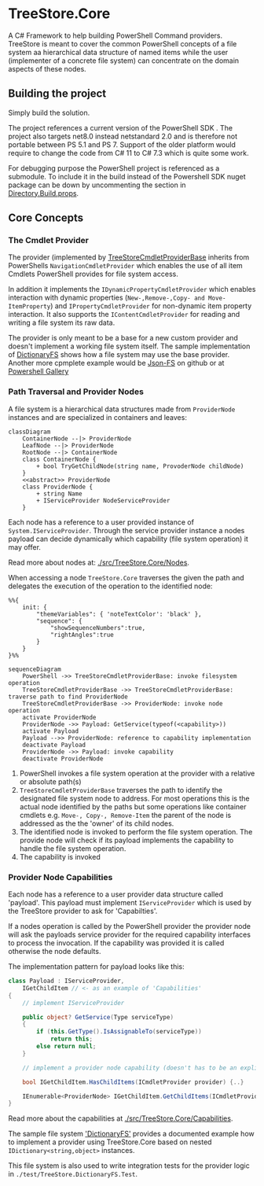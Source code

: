 # TreeStore.Core

A C# Framework to help building PowerShell Command providers. TreeStore is meant to cover the common PowerShell concepts of a file  system aa hierarchical data structure of named items while the user (implementer of a concrete file system) can concentrate on the domain aspects of these nodes. 

## Building the project

Simply build the solution. 

The project references  a current version of the PowerShell SDK . The project also targets net8.0 instead netstandard 2.0 and is therefore not portable between PS 5.1 and PS 7. Support of the older platform would require to change the code from C# 11 to C# 7.3 which is quite some work. 

For debugging purpose the PowerShell project is referenced as a submodule. To include it in the build instead of the Powershell SDK nuget package can be down by uncommenting the section in [Directory.Build.props](/Directory.Build.props). 
## Core Concepts

### The Cmdlet Provider
The provider (implemented by [TreeStoreCmdletProviderBase](src/TreeStore.Core/Providers/readme.md) inherits from PowerShells `NavigationCmdletProvider` which enables the use of all item Cmdlets PowerShell provides for file system access.

In addition it implements the `IDynamicPropertyCmdletProvider` which enables interaction with dynamic properties (`New-,Remove-,Copy- and Move-ItemProperty`) and `IPropertyCmdletProvider` for non-dynamic item property interaction. It also supports the `IContentCmdletProvider` for reading and writing a file system its raw data.

The provider is only meant to be a base for a new custom provider and doesn't implement a working file system itself. The sample implementation of [DictionaryFS](./src/TreeStore.DictionaryFS/readme.md) shows how a file system may use the base provider. Another more cpmplete example would be [Json-FS](https://github.com/wgross/json-fs) on github or at [Powershell Gallery](https://www.powershellgallery.com/packages/JsonFS)

### Path Traversal and Provider Nodes
A file system is a hierarchical data structures made from `ProviderNode` instances and are specialized in containers and leaves:

```mermaid
classDiagram
	ContainerNode --|> ProviderNode
	LeafNode --|> ProviderNode
	RootNode --|> ContainerNode
	class ContainerNode {
		+ bool TryGetChildNode(string name, ProvoderNode childNode)
	}
	<<abstract>> ProviderNode
	class ProviderNode {
		+ string Name
		+ IServiceProvider NodeServiceProvider
	}
```

Each node has a reference to a user provided instance of  `System.IServiceProvider`. Through the service provider instance a nodes payload can decide dynamically which capability (file system operation) it may offer.

Read more about nodes at: [./src/TreeStore.Core/Nodes](src/TreeStore.Core/Nodes/readme.md).

When accessing a node `TreeStore.Core` traverses the given the path and delegates the execution of the operation to the  identified node:

```mermaid
%%{
	init: { 
		"themeVariables": { 'noteTextColor': 'black' },
		"sequence": { 
			"showSequenceNumbers":true,
			"rightAngles":true
		}
	}
}%%

sequenceDiagram
    PowerShell ->> TreeStoreCmdletProviderBase: invoke filesystem operation
    TreeStoreCmdletProviderBase ->> TreeStoreCmdletProviderBase: traverse path to find ProviderNode
    TreeStoreCmdletProviderBase ->> ProviderNode: invoke node operation
    activate ProviderNode
    ProviderNode ->> Payload: GetService(typeof(<capability>))
    activate Payload
    Payload -->> ProviderNode: reference to capability implementation
    deactivate Payload
    ProviderNode ->> Payload: invoke capability 
    deactivate ProviderNode
```
1. PowerShell invokes a file system operation at the provider with a relative or absolute path(s)
2. `TreeStoreCmdletProviderBase` traverses the path to identify the designated file system node to address. For most operations this is the actual node identified by the paths but some operations like container cmdlets e.g.  `Move-, Copy-, Remove-Item` the parent of the node is addressed as the the 'owner' of its child nodes.
3. The identified node is invoked to perform the file system operation. The provide node will check if its payload implements the capability to handle the file system operation.
4. The capability is invoked 

### Provider Node Capabilities
Each node has a reference to a user provider data structure called 'payload'. This payload must implement `IServiceProvider` which is used by the TreeStore provider to ask for 'Capabilties'.

If a nodes operation is called by the PowerShell provider the provider node will ask the payloads service provider for the required capability interfaces to process the invocation.
If the capability was provided it is called otherwise the node defaults.

The implementation pattern for payload looks like this:

```csharp
class Payload : IServiceProvider, 
    IGetChildItem // <- as an example of 'Capabilities'
{
    // implement IServiceProvider

    public object? GetService(Type serviceType)
    {
        if (this.GetType().IsAssignableTo(serviceType))
            return this;
        else return null;
    }

    // implement a provider node capability (doesn't has to be an explicit interface implementation)

    bool IGetChildItem.HasChildItems(ICmdletProvider provider) {..}

    IEnumerable<ProviderNode> IGetChildItem.GetChildItems(ICmdletProvider provider) {..}
}
```

Read more about the capabilities at [./src/TreeStore.Core/Capabilities](./src/TreeStore.Core/Capabilities/readme.md).

The sample file system  ['DictionaryFS'](src/TreeStore.DictionaryFS/readme.md) provides a documented example how to implement a provider using TreeStore.Core based on nested `IDictionary<string,object>` instances.

This file system is also used to write integration tests for the provider logic in `./test/TreeStore.DictionaryFS.Test`.

